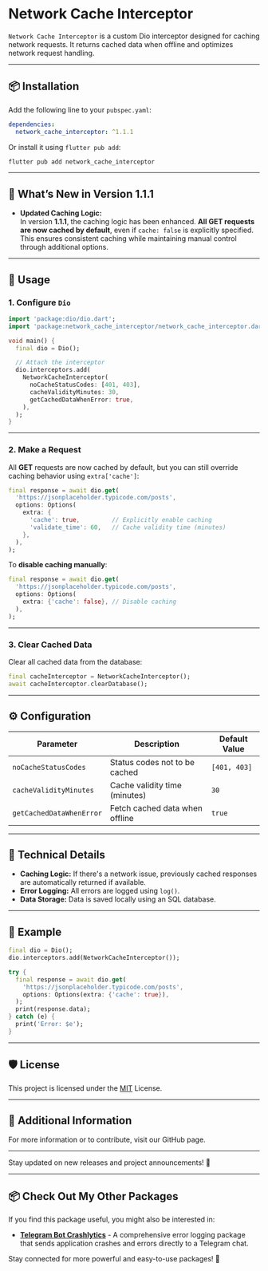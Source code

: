 
# Network Cache Interceptor

`Network Cache Interceptor` is a custom Dio interceptor designed for caching network requests. It returns cached data when offline and optimizes network request handling.

---

## 📦 Installation

Add the following line to your `pubspec.yaml`:

```yaml
dependencies:
  network_cache_interceptor: ^1.1.1
```

Or install it using `flutter pub add`:

```bash
flutter pub add network_cache_interceptor
```

---

## 🚀 What’s New in Version 1.1.1

- **Updated Caching Logic:**  
  In version **1.1.1**, the caching logic has been enhanced. **All GET requests are now cached by default**, even if `cache: false` is explicitly specified. This ensures consistent caching while maintaining manual control through additional options.

---

## 🚀 Usage

### 1. Configure `Dio`

```dart
import 'package:dio/dio.dart';
import 'package:network_cache_interceptor/network_cache_interceptor.dart';

void main() {
  final dio = Dio();

  // Attach the interceptor
  dio.interceptors.add(
    NetworkCacheInterceptor(
      noCacheStatusCodes: [401, 403],
      cacheValidityMinutes: 30,
      getCachedDataWhenError: true,
    ),
  );
}
```

---

### 2. Make a Request

All **GET** requests are now cached by default, but you can still override caching behavior using `extra['cache']`:

```dart
final response = await dio.get(
  'https://jsonplaceholder.typicode.com/posts',
  options: Options(
    extra: {
      'cache': true,         // Explicitly enable caching
      'validate_time': 60,   // Cache validity time (minutes)
    },
  ),
);
```

To **disable caching manually**:

```dart
final response = await dio.get(
  'https://jsonplaceholder.typicode.com/posts',
  options: Options(
    extra: {'cache': false}, // Disable caching
  ),
);
```

---

### 3. Clear Cached Data

Clear all cached data from the database:

```dart
final cacheInterceptor = NetworkCacheInterceptor();
await cacheInterceptor.clearDatabase();
```

---

## ⚙️ Configuration

| Parameter                | Description                          | Default Value |
|-------------------------|--------------------------------------|----------------|
| `noCacheStatusCodes`     | Status codes not to be cached      | `[401, 403]`   |
| `cacheValidityMinutes`   | Cache validity time (minutes)      | `30`           |
| `getCachedDataWhenError` | Fetch cached data when offline     | `true`         |

---

## 🔧 Technical Details

- **Caching Logic:** If there's a network issue, previously cached responses are automatically returned if available.
- **Error Logging:** All errors are logged using `log()`.
- **Data Storage:** Data is saved locally using an SQL database.

---

## 🎯 Example

```dart
final dio = Dio();
dio.interceptors.add(NetworkCacheInterceptor());

try {
  final response = await dio.get(
    'https://jsonplaceholder.typicode.com/posts',
    options: Options(extra: {'cache': true}),
  );
  print(response.data);
} catch (e) {
  print('Error: $e');
}
```

---

## 🛡️ License

This project is licensed under the [MIT](./LICENSE) License.

---

## 💬 Additional Information

For more information or to contribute, visit our GitHub page.

---

Stay updated on new releases and project announcements! 🎉


---

## 📦 Check Out My Other Packages

If you find this package useful, you might also be interested in:

- **[Telegram Bot Crashlytics](https://pub.dev/packages/telegram_bot_crashlytics)** - A comprehensive error logging package that sends application crashes and errors directly to a Telegram chat.

Stay connected for more powerful and easy-to-use packages! 🚀
